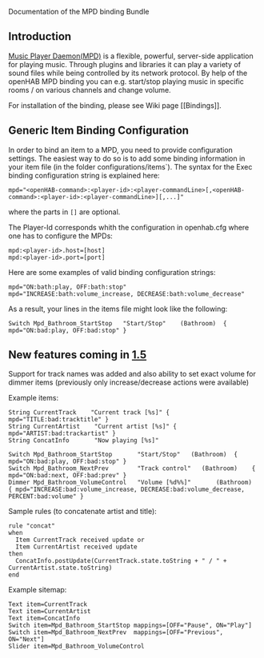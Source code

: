 Documentation of the MPD binding Bundle

## Introduction

[Music Player Daemon(MPD)](http://www.musicpd.org/) is a flexible, powerful, server-side application for playing music. Through plugins and libraries it can play a variety of sound files while being controlled by its network protocol. 
By help of the openHAB MPD binding you can e.g. start/stop playing music in specific rooms / on various channels and change volume.

For installation of the binding, please see Wiki page [[Bindings]].

## Generic Item Binding Configuration

In order to bind an item to a MPD, you need to provide configuration settings. The easiest way to do so is to add some binding information in your item file (in the folder configurations/items`). The syntax for the Exec binding configuration string is explained here:

    mpd="<openHAB-command>:<player-id>:<player-commandLine>[,<openHAB-command>:<player-id>:<player-commandLine>][,...]"

where the parts in `[]` are optional.

The Player-Id corresponds whith the configuration in openhab.cfg where one has to configure the MPDs:

    mpd:<player-id>.host=[host]
    mpd:<player-id>.port=[port]

Here are some examples of valid binding configuration strings:

    mpd="ON:bath:play, OFF:bath:stop"
    mpd="INCREASE:bath:volume_increase, DECREASE:bath:volume_decrease"

As a result, your lines in the items file might look like the following:

    Switch Mpd_Bathroom_StartStop	"Start/Stop"	(Bathroom)	{ mpd="ON:bad:play, OFF:bad:stop" }



## New features coming in [1.5](https://github.com/openhab/openhab/pull/888)

Support for track names was added and also ability to set exact volume for dimmer items (previously only increase/decrease actions were available)

Example items:

```
String CurrentTrack    "Current track [%s]" { mpd="TITLE:bad:tracktitle" }
String CurrentArtist    "Current artist [%s]" { mpd="ARTIST:bad:trackartist" }
String ConcatInfo       "Now playing [%s]"

Switch Mpd_Bathroom_StartStop       "Start/Stop"   (Bathroom)  { mpd="ON:bad:play, OFF:bad:stop" }
Switch Mpd_Bathroom_NextPrev        "Track control"   (Bathroom)    { mpd="ON:bad:next, OFF:bad:prev" } 
Dimmer Mpd_Bathroom_VolumeControl   "Volume [%d%%]"       (Bathroom)  { mpd="INCREASE:bad:volume_increase, DECREASE:bad:volume_decrease, PERCENT:bad:volume" }
```

Sample rules (to concatenate artist and title):

```
rule "concat"
when
  Item CurrentTrack received update or
  Item CurrentArtist received update
then
  ConcatInfo.postUpdate(CurrentTrack.state.toString + " / " + CurrentArtist.state.toString)
end
```

Example sitemap:

```
Text item=CurrentTrack
Text item=CurrentArtist
Text item=ConcatInfo
Switch item=Mpd_Bathroom_StartStop mappings=[OFF="Pause", ON="Play"]
Switch item=Mpd_Bathroom_NextPrev  mappings=[OFF="Previous", ON="Next"]
Slider item=Mpd_Bathroom_VolumeControl
```

